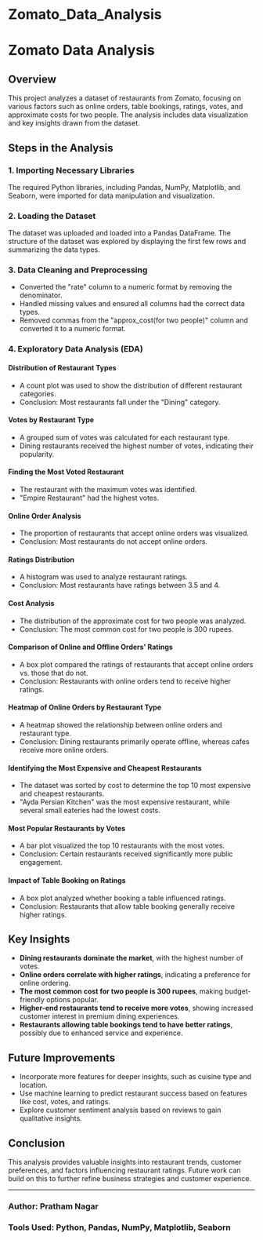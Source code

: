 # Zomato_Data_Analysis
# Zomato Data Analysis

## Overview
This project analyzes a dataset of restaurants from Zomato, focusing on various factors such as online orders, table bookings, ratings, votes, and approximate costs for two people. The analysis includes data visualization and key insights drawn from the dataset.

## Steps in the Analysis

### 1. **Importing Necessary Libraries**
The required Python libraries, including Pandas, NumPy, Matplotlib, and Seaborn, were imported for data manipulation and visualization.

### 2. **Loading the Dataset**
The dataset was uploaded and loaded into a Pandas DataFrame. The structure of the dataset was explored by displaying the first few rows and summarizing the data types.

### 3. **Data Cleaning and Preprocessing**
- Converted the "rate" column to a numeric format by removing the denominator.
- Handled missing values and ensured all columns had the correct data types.
- Removed commas from the "approx_cost(for two people)" column and converted it to a numeric format.

### 4. **Exploratory Data Analysis (EDA)**

#### **Distribution of Restaurant Types**
- A count plot was used to show the distribution of different restaurant categories.
- Conclusion: Most restaurants fall under the "Dining" category.

#### **Votes by Restaurant Type**
- A grouped sum of votes was calculated for each restaurant type.
- Dining restaurants received the highest number of votes, indicating their popularity.

#### **Finding the Most Voted Restaurant**
- The restaurant with the maximum votes was identified.
- "Empire Restaurant" had the highest votes.

#### **Online Order Analysis**
- The proportion of restaurants that accept online orders was visualized.
- Conclusion: Most restaurants do not accept online orders.

#### **Ratings Distribution**
- A histogram was used to analyze restaurant ratings.
- Conclusion: Most restaurants have ratings between 3.5 and 4.

#### **Cost Analysis**
- The distribution of the approximate cost for two people was analyzed.
- Conclusion: The most common cost for two people is 300 rupees.

#### **Comparison of Online and Offline Orders' Ratings**
- A box plot compared the ratings of restaurants that accept online orders vs. those that do not.
- Conclusion: Restaurants with online orders tend to receive higher ratings.

#### **Heatmap of Online Orders by Restaurant Type**
- A heatmap showed the relationship between online orders and restaurant type.
- Conclusion: Dining restaurants primarily operate offline, whereas cafes receive more online orders.

#### **Identifying the Most Expensive and Cheapest Restaurants**
- The dataset was sorted by cost to determine the top 10 most expensive and cheapest restaurants.
- "Ayda Persian Kitchen" was the most expensive restaurant, while several small eateries had the lowest costs.

#### **Most Popular Restaurants by Votes**
- A bar plot visualized the top 10 restaurants with the most votes.
- Conclusion: Certain restaurants received significantly more public engagement.

#### **Impact of Table Booking on Ratings**
- A box plot analyzed whether booking a table influenced ratings.
- Conclusion: Restaurants that allow table booking generally receive higher ratings.

## Key Insights
- **Dining restaurants dominate the market**, with the highest number of votes.
- **Online orders correlate with higher ratings**, indicating a preference for online ordering.
- **The most common cost for two people is 300 rupees**, making budget-friendly options popular.
- **Higher-end restaurants tend to receive more votes**, showing increased customer interest in premium dining experiences.
- **Restaurants allowing table bookings tend to have better ratings**, possibly due to enhanced service and experience.

## Future Improvements
- Incorporate more features for deeper insights, such as cuisine type and location.
- Use machine learning to predict restaurant success based on features like cost, votes, and ratings.
- Explore customer sentiment analysis based on reviews to gain qualitative insights.

## Conclusion
This analysis provides valuable insights into restaurant trends, customer preferences, and factors influencing restaurant ratings. Future work can build on this to further refine business strategies and customer experience.

---

### Author: Pratham Nagar   
### Tools Used: Python, Pandas, NumPy, Matplotlib, Seaborn


